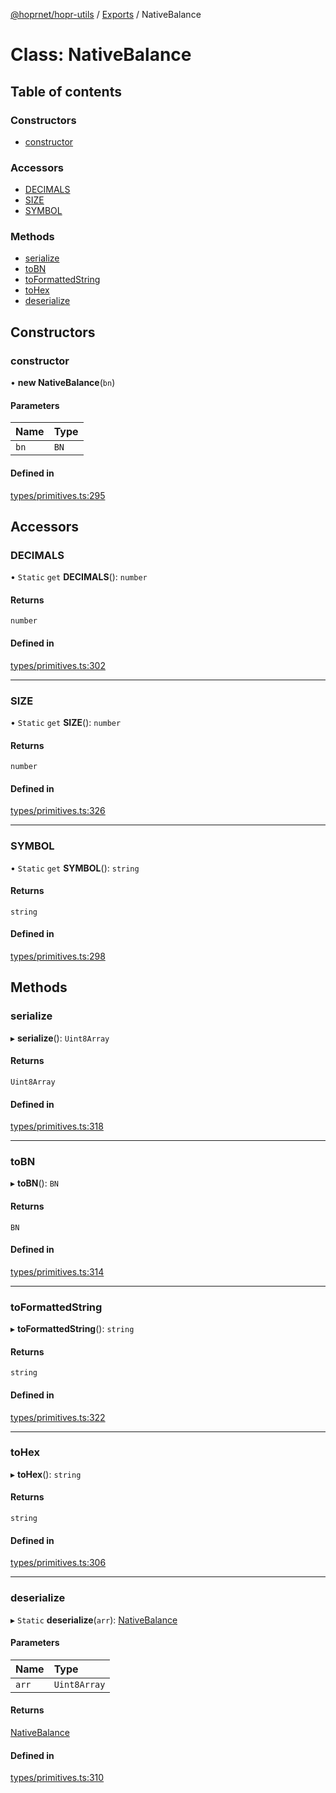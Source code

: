 [@hoprnet/hopr-utils](../README.md) / [Exports](../modules.md) / NativeBalance

# Class: NativeBalance

## Table of contents

### Constructors

- [constructor](nativebalance.md#constructor)

### Accessors

- [DECIMALS](nativebalance.md#decimals)
- [SIZE](nativebalance.md#size)
- [SYMBOL](nativebalance.md#symbol)

### Methods

- [serialize](nativebalance.md#serialize)
- [toBN](nativebalance.md#tobn)
- [toFormattedString](nativebalance.md#toformattedstring)
- [toHex](nativebalance.md#tohex)
- [deserialize](nativebalance.md#deserialize)

## Constructors

### constructor

• **new NativeBalance**(`bn`)

#### Parameters

| Name | Type |
| :------ | :------ |
| `bn` | `BN` |

#### Defined in

[types/primitives.ts:295](https://github.com/hoprnet/hoprnet/blob/master/packages/utils/src/types/primitives.ts#L295)

## Accessors

### DECIMALS

• `Static` `get` **DECIMALS**(): `number`

#### Returns

`number`

#### Defined in

[types/primitives.ts:302](https://github.com/hoprnet/hoprnet/blob/master/packages/utils/src/types/primitives.ts#L302)

___

### SIZE

• `Static` `get` **SIZE**(): `number`

#### Returns

`number`

#### Defined in

[types/primitives.ts:326](https://github.com/hoprnet/hoprnet/blob/master/packages/utils/src/types/primitives.ts#L326)

___

### SYMBOL

• `Static` `get` **SYMBOL**(): `string`

#### Returns

`string`

#### Defined in

[types/primitives.ts:298](https://github.com/hoprnet/hoprnet/blob/master/packages/utils/src/types/primitives.ts#L298)

## Methods

### serialize

▸ **serialize**(): `Uint8Array`

#### Returns

`Uint8Array`

#### Defined in

[types/primitives.ts:318](https://github.com/hoprnet/hoprnet/blob/master/packages/utils/src/types/primitives.ts#L318)

___

### toBN

▸ **toBN**(): `BN`

#### Returns

`BN`

#### Defined in

[types/primitives.ts:314](https://github.com/hoprnet/hoprnet/blob/master/packages/utils/src/types/primitives.ts#L314)

___

### toFormattedString

▸ **toFormattedString**(): `string`

#### Returns

`string`

#### Defined in

[types/primitives.ts:322](https://github.com/hoprnet/hoprnet/blob/master/packages/utils/src/types/primitives.ts#L322)

___

### toHex

▸ **toHex**(): `string`

#### Returns

`string`

#### Defined in

[types/primitives.ts:306](https://github.com/hoprnet/hoprnet/blob/master/packages/utils/src/types/primitives.ts#L306)

___

### deserialize

▸ `Static` **deserialize**(`arr`): [NativeBalance](nativebalance.md)

#### Parameters

| Name | Type |
| :------ | :------ |
| `arr` | `Uint8Array` |

#### Returns

[NativeBalance](nativebalance.md)

#### Defined in

[types/primitives.ts:310](https://github.com/hoprnet/hoprnet/blob/master/packages/utils/src/types/primitives.ts#L310)
